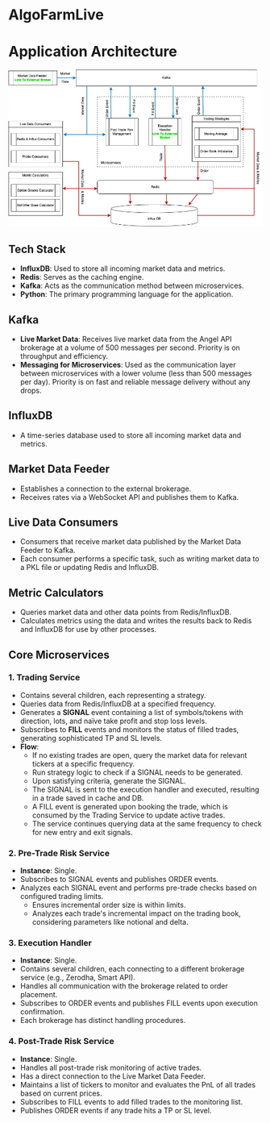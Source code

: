 # AlgoFarmLive

# Application Architecture

![Application Architecture](images/AlgoFarm_Architecture.drawio.png)

## Tech Stack

- **InfluxDB**: Used to store all incoming market data and metrics.
- **Redis**: Serves as the caching engine.
- **Kafka**: Acts as the communication method between microservices.
- **Python**: The primary programming language for the application.

## Kafka

- **Live Market Data**: Receives live market data from the Angel API brokerage at a volume of 500 messages per second. Priority is on throughput and efficiency.
- **Messaging for Microservices**: Used as the communication layer between microservices with a lower volume (less than 500 messages per day). Priority is on fast and reliable message delivery without any drops.

## InfluxDB

- A time-series database used to store all incoming market data and metrics.

## Market Data Feeder

- Establishes a connection to the external brokerage.
- Receives rates via a WebSocket API and publishes them to Kafka.

## Live Data Consumers

- Consumers that receive market data published by the Market Data Feeder to Kafka.
- Each consumer performs a specific task, such as writing market data to a PKL file or updating Redis and InfluxDB.

## Metric Calculators

- Queries market data and other data points from Redis/InfluxDB.
- Calculates metrics using the data and writes the results back to Redis and InfluxDB for use by other processes.

## Core Microservices


### 1. Trading Service

- Contains several children, each representing a strategy.
- Queries data from Redis/InfluxDB at a specified frequency.
- Generates a **SIGNAL** event containing a list of symbols/tokens with direction, lots, and naïve take profit and stop loss levels.
- Subscribes to **FILL** events and monitors the status of filled trades, generating sophisticated TP and SL levels.
- **Flow**:
  - If no existing trades are open, query the market data for relevant tickers at a specific frequency.
  - Run strategy logic to check if a SIGNAL needs to be generated.
  - Upon satisfying criteria, generate the SIGNAL.
  - The SIGNAL is sent to the execution handler and executed, resulting in a trade saved in cache and DB.
  - A FILL event is generated upon booking the trade, which is consumed by the Trading Service to update active trades.
  - The service continues querying data at the same frequency to check for new entry and exit signals.

### 2. Pre-Trade Risk Service

- **Instance**: Single.
- Subscribes to SIGNAL events and publishes ORDER events.
- Analyzes each SIGNAL event and performs pre-trade checks based on configured trading limits.
  - Ensures incremental order size is within limits.
  - Analyzes each trade's incremental impact on the trading book, considering parameters like notional and delta.

### 3. Execution Handler

- **Instance**: Single.
- Contains several children, each connecting to a different brokerage service (e.g., Zerodha, Smart API).
- Handles all communication with the brokerage related to order placement.
- Subscribes to ORDER events and publishes FILL events upon execution confirmation.
- Each brokerage has distinct handling procedures.

### 4. Post-Trade Risk Service

- **Instance**: Single.
- Handles all post-trade risk monitoring of active trades.
- Has a direct connection to the Live Market Data Feeder.
- Maintains a list of tickers to monitor and evaluates the PnL of all trades based on current prices.
- Subscribes to FILL events to add filled trades to the monitoring list.
- Publishes ORDER events if any trade hits a TP or SL level.
